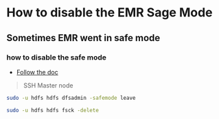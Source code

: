 # How to disable the EMR Sage Mode

## Sometimes EMR went in safe mode

### how to disable the safe mode

- [Follow the doc](https://aws.amazon.com/premiumsupport/knowledge-center/emr-namenode-turn-off-safemode/)

> SSH Master node

```bash
sudo -u hdfs hdfs dfsadmin -safemode leave

sudo -u hdfs hdfs fsck -delete

```
